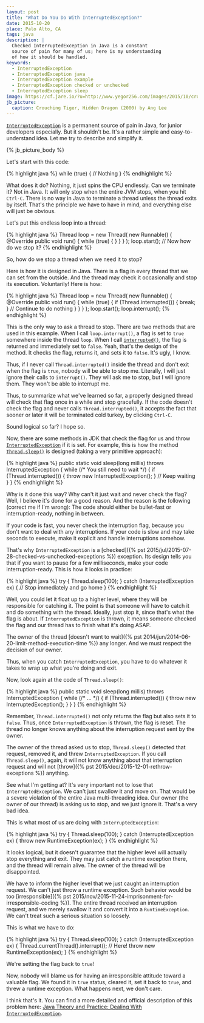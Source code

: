 ```yaml
---
layout: post
title: "What Do You Do With InterruptedException?"
date: 2015-10-20
place: Palo Alto, CA
tags: java
description: |
  Checked InterruptedException in Java is a constant
  source of pain for many of us; here is my understanding
  of how it should be handled.
keywords:
  - InterruptedException
  - InterruptedException java
  - InterruptedException example
  - InterruptedException checked or unchecked
  - InterruptedException sleep
image: https://cf.jare.io/?u=http://www.yegor256.com/images/2015/10/crouching-tiger-hidden-dragon.jpg
jb_picture:
  caption: Crouching Tiger, Hidden Dragon (2000) by Ang Lee
---
```


[`InterruptedException`](http://docs.oracle.com/javase/7/docs/api/java/lang/InterruptedException.html)
is a permanent source of pain in Java, for
junior developers especially. But it shouldn't be. It's a rather
simple and easy-to-understand idea. Let me try to describe and
simplify it.

<!--more-->

{% jb_picture_body %}

Let's start with this code:

{% highlight java %}
while (true) {
  // Nothing
}
{% endhighlight %}

What does it do? Nothing, it just spins the CPU endlessly. Can we terminate it?
Not in Java. It will only stop when the entire JVM stops, when you hit
`Ctrl-C`. There is no way in Java to terminate a thread unless the
thread exits by itself. That's the principle we have to have in mind,
and everything else will just be obvious.

Let's put this endless loop into a thread:

{% highlight java %}
Thread loop = new Thread(
  new Runnable() {
    @Override
    public void run() {
      while (true) {
      }
    }
  }
);
loop.start();
// Now how do we stop it?
{% endhighlight %}

So, how do we stop a thread when we need it to stop?

Here is how it is designed in Java.
There is a flag in every thread that we can set from the outside. And
the thread may check it occasionally and stop its execution. Voluntarily!
Here is how:

{% highlight java %}
Thread loop = new Thread(
  new Runnable() {
    @Override
    public void run() {
      while (true) {
        if (Thread.interrupted()) {
          break;
        }
        // Continue to do nothing
      }
    }
  }
);
loop.start();
loop.interrupt();
{% endhighlight %}

This is the only way to ask a thread to stop. There are two methods that
are used in this example. When I call `loop.interrupt()`, a flag
is set to `true` somewhere inside the thread `loop`. When I call
[`interrupted()`](http://docs.oracle.com/javase/7/docs/api/java/lang/Thread.html#interrupted%28%29),
the flag is returned and immediately set to `false`. Yeah, that's the design
of the method. It checks the flag, returns it, and sets it to `false`. It's ugly,
I know.

Thus, if I never call `Thread.interrupted()` inside the thread and don't
exit when the flag is `true`, nobody will be able to stop me. Literally,
I will just ignore their calls to `interrupt()`. They will ask me to stop,
but I will ignore them. They won't be able to interrupt me.

Thus, to summarize what we've learned so far, a properly designed thread
will check that flag once in a while and stop gracefully. If the
code doesn't check the flag and never calls `Thread.interrupted()`, it
accepts the fact that sooner or later it will be terminated cold turkey,
by clicking `Ctrl-C`.

Sound logical so far? I hope so.

Now, there are some methods in JDK that check the flag for us and throw
[`InterruptedException`](http://docs.oracle.com/javase/7/docs/api/java/lang/InterruptedException.html)
if it is set. For example, this is how the method
[`Thread.sleep()`](http://docs.oracle.com/javase/7/docs/api/java/lang/Thread.html#sleep%28long%29)
is designed (taking a very primitive approach):

{% highlight java %}
public static void sleep(long millis)
  throws InterruptedException {
  while (/* You still need to wait */) {
    if (Thread.interrupted()) {
      throw new InterruptedException();
    }
    // Keep waiting
  }
}
{% endhighlight %}

Why is it done this way? Why can't it just wait and never check the flag?
Well, I believe it's done for a good reason. And the reason is the following
(correct me if I'm wrong): The code should either be bullet-fast or
interruption-ready, nothing in between.

If your code is fast, you never check the interruption flag, because you
don't want to deal with any interruptions.
If your code is slow and may take seconds to execute, make it explicit
and handle interruptions somehow.

That's why `InterruptedException` is a
[checked]({% pst 2015/jul/2015-07-28-checked-vs-unchecked-exceptions %})
exception. Its design
tells you that if you want to pause for a few milliseconds, make your
code interruption-ready. This is how it looks in practice:

{% highlight java %}
try {
  Thread.sleep(100);
} catch (InterruptedException ex) {
  // Stop immediately and go home
}
{% endhighlight %}

Well, you could let it float up to a higher level, where they will be
responsible for catching it. The point is that someone will have to
catch it and do something with the thread. Ideally, just stop it, since that's
what the flag is about. If `InterruptedException` is thrown, it means
someone checked the flag and our thread has to finish what it's doing ASAP.

The owner of the thread
[doesn't want to wait]({% pst 2014/jun/2014-06-20-limit-method-execution-time %})
any longer. And we must respect the decision of our owner.

Thus, when you catch `InterruptedException`, you have to do whatever
it takes to wrap up what you're doing and exit.

Now, look again at the code of `Thread.sleep()`:

{% highlight java %}
public static void sleep(long millis)
  throws InterruptedException {
  while (/* ... */) {
    if (Thread.interrupted()) {
      throw new InterruptedException();
    }
  }
}
{% endhighlight %}

Remember, `Thread.interrupted()` not only returns the flag but also
sets it to `false`. Thus, once `InterruptedException` is thrown, the
flag is reset. The thread no longer knows anything about the
interruption request sent by the owner.

The owner of the thread asked us to stop,
`Thread.sleep()` detected that request,
removed it, and threw `InterruptedException`. If you call `Thread.sleep()`,
again, it will not know anything about that interruption request and will
not [throw]({% pst 2015/dec/2015-12-01-rethrow-exceptions %}) anything.

See what I'm getting at? It's very important not to lose that
`InterruptedException`. We can't just swallow it and move on. That would
be a severe violation of the entire Java multi-threading idea.
Our owner (the owner of our thread) is
asking us to stop, and we just ignore it. That's a very bad idea.

This is what most of us are doing with `InterruptedException`:

{% highlight java %}
try {
  Thread.sleep(100);
} catch (InterruptedException ex) {
  throw new RuntimeException(ex);
}
{% endhighlight %}

It looks logical, but it doesn't guarantee that the higher level will
actually stop everything and exit. They may just catch a runtime exception
there, and the thread will remain alive. The owner of the thread will be disappointed.

We have to inform the higher level that we just caught an interruption
request. We can't just throw a runtime exception. Such behavior would
be too [irresponsible]({% pst 2015/nov/2015-11-24-imprisonment-for-irresponsible-coding %}).
The entire thread received an interruption request,
and we merely swallow it and convert it into a `RuntimeException`.
We can't treat such a serious situation so loosely.

This is what we have to do:

{% highlight java %}
try {
  Thread.sleep(100);
} catch (InterruptedException ex) {
  Thread.currentThread().interrupt(); // Here!
  throw new RuntimeException(ex);
}
{% endhighlight %}

We're setting the flag back to `true`!

Now, nobody will blame us for having an irresponsible attitude toward a valuable flag. We
found it in `true` status, cleared it, set it back to `true`, and threw
a runtime exception. What happens next, we don't care.

I think that's it. You can find a more detailed and official description
of this problem here:
[Java Theory and Practice: Dealing With `InterruptedException`](http://www.ibm.com/developerworks/library/j-jtp05236/).
